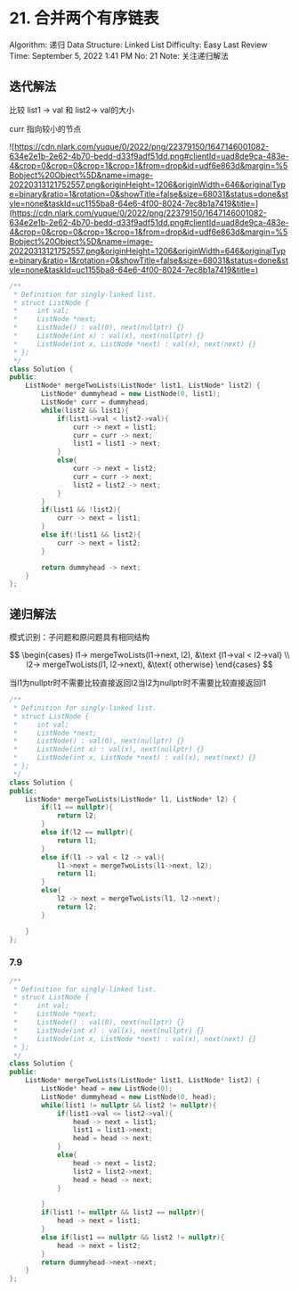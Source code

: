 # 21. 合并两个有序链表

Algorithm: 递归
Data Structure: Linked List
Difficulty: Easy
Last Review Time: September 5, 2022 1:41 PM
No: 21
Note: 关注递归解法

## 迭代解法

比较 list1 -> val 和 list2-> val的大小

curr 指向较小的节点

![https://cdn.nlark.com/yuque/0/2022/png/22379150/1647146001082-634e2e1b-2e62-4b70-bedd-d33f9adf51dd.png#clientId=uad8de9ca-483e-4&crop=0&crop=0&crop=1&crop=1&from=drop&id=udf6e863d&margin=%5Bobject%20Object%5D&name=image-20220313121752557.png&originHeight=1206&originWidth=646&originalType=binary&ratio=1&rotation=0&showTitle=false&size=68031&status=done&style=none&taskId=uc1155ba8-64e6-4f00-8024-7ec8b1a7419&title=](https://cdn.nlark.com/yuque/0/2022/png/22379150/1647146001082-634e2e1b-2e62-4b70-bedd-d33f9adf51dd.png#clientId=uad8de9ca-483e-4&crop=0&crop=0&crop=1&crop=1&from=drop&id=udf6e863d&margin=%5Bobject%20Object%5D&name=image-20220313121752557.png&originHeight=1206&originWidth=646&originalType=binary&ratio=1&rotation=0&showTitle=false&size=68031&status=done&style=none&taskId=uc1155ba8-64e6-4f00-8024-7ec8b1a7419&title=)

```cpp
/**
 * Definition for singly-linked list.
 * struct ListNode {
 *     int val;
 *     ListNode *next;
 *     ListNode() : val(0), next(nullptr) {}
 *     ListNode(int x) : val(x), next(nullptr) {}
 *     ListNode(int x, ListNode *next) : val(x), next(next) {}
 * };
 */
class Solution {
public:
    ListNode* mergeTwoLists(ListNode* list1, ListNode* list2) {
        ListNode* dummyhead = new ListNode(0, list1);
        ListNode* curr = dummyhead;
        while(list2 && list1){
            if(list1->val < list2->val){
                curr -> next = list1;
                curr = curr -> next;
                list1 = list1 -> next;
            }
            else{
                curr -> next = list2;
                curr = curr -> next;
                list2 = list2 -> next;
            }
        }
        if(list1 && !list2){
            curr -> next = list1;
        }
        else if(!list1 && list2){
            curr -> next = list2;
        }

        return dummyhead -> next;
    }
};
```

## **递归解法**

模式识别：子问题和原问题具有相同结构

$$
\begin{cases}
l1-> mergeTwoLists(l1->next, l2), &\text {l1->val < l2->val} \\
l2-> mergeTwoLists(l1, l2->next), &\text{ otherwise}
\end{cases}
$$

当l1为nullptr时不需要比较直接返回l2当l2为nullptr时不需要比较直接返回l1

```cpp
/**
 * Definition for singly-linked list.
 * struct ListNode {
 *     int val;
 *     ListNode *next;
 *     ListNode() : val(0), next(nullptr) {}
 *     ListNode(int x) : val(x), next(nullptr) {}
 *     ListNode(int x, ListNode *next) : val(x), next(next) {}
 * };
 */
class Solution {
public:
    ListNode* mergeTwoLists(ListNode* l1, ListNode* l2) {
        if(l1 == nullptr){
            return l2;
        }
        else if(l2 == nullptr){
            return l1;
        }
        else if(l1 -> val < l2 -> val){
            l1->next = mergeTwoLists(l1->next, l2);
            return l1;
        }
        else{
            l2 -> next = mergeTwoLists(l1, l2->next);
            return l2;
        }

    }
};
```

### 7.9

```cpp
/**
 * Definition for singly-linked list.
 * struct ListNode {
 *     int val;
 *     ListNode *next;
 *     ListNode() : val(0), next(nullptr) {}
 *     ListNode(int x) : val(x), next(nullptr) {}
 *     ListNode(int x, ListNode *next) : val(x), next(next) {}
 * };
 */
class Solution {
public:
    ListNode* mergeTwoLists(ListNode* list1, ListNode* list2) {
        ListNode* head = new ListNode(0);
        ListNode* dummyhead = new ListNode(0, head);
        while(list1 != nullptr && list2 != nullptr){
            if(list1->val <= list2->val){
                head -> next = list1;
                list1 = list1->next;
                head = head -> next;
            }
            else{
                head -> next = list2;
                list2 = list2->next;
                head = head -> next;
            }

        }
        if(list1 != nullptr && list2 == nullptr){
            head -> next = list1;
        }
        else if(list1 == nullptr && list2 != nullptr){
            head -> next = list2;
        }
        return dummyhead->next->next;
    }
};
```
